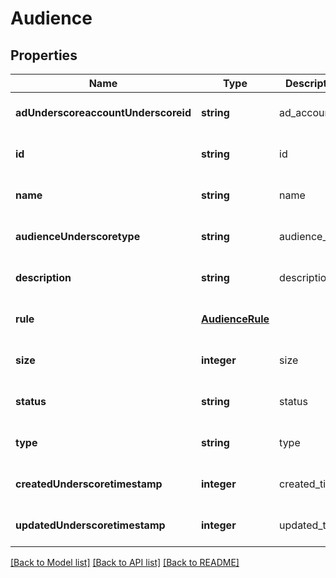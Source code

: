 # Audience

## Properties
Name | Type | Description | Notes
------------ | ------------- | ------------- | -------------
**adUnderscoreaccountUnderscoreid** | **string** | ad_account_id | [optional] [default to null]
**id** | **string** | id | [optional] [default to null]
**name** | **string** | name | [optional] [default to null]
**audienceUnderscoretype** | **string** | audience_type | [optional] [default to null]
**description** | **string** | description | [optional] [default to null]
**rule** | [**AudienceRule**](AudienceRule.md) |  | [optional] [default to null]
**size** | **integer** | size | [optional] [default to null]
**status** | **string** | status | [optional] [default to null]
**type** | **string** | type | [optional] [default to null]
**createdUnderscoretimestamp** | **integer** | created_time | [optional] [default to null]
**updatedUnderscoretimestamp** | **integer** | updated_time | [optional] [default to null]

[[Back to Model list]](../README.md#documentation-for-models) [[Back to API list]](../README.md#documentation-for-api-endpoints) [[Back to README]](../README.md)


